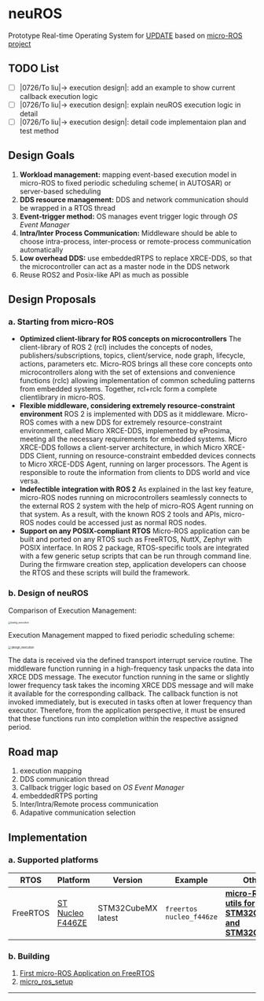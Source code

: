 # neuROS
Prototype Real-time Operating System for [UPDATE]() based on [micro-ROS project](https://micro.ros.org/)

## TODO List

- [ ] |0726/To liu|-> execution design|: add an example to show current callback execution logic
- [ ] |0726/To liu|-> execution design|: explain neuROS execution logic in detail
- [ ] |0726/To liu|-> execution design|: detail code implementaion plan and test method

## Design Goals
1. **Workload management:** mapping event-based execution model in micro-ROS to fixed periodic scheduling scheme( in AUTOSAR) or server-based scheduling
1. **DDS resource management:** DDS and network communication should be wrapped in a RTOS thread
1. **Event-trigger method:** OS manages event trigger logic through *OS Event Manager*
1. **Intra/Inter Process Communication:** Middleware should be able to choose intra-process, inter-process or remote-process communication automatically
1. **Low overhead DDS:** use embeddedRTPS to replace XRCE-DDS, so that the microcontroller can act as a master node in the DDS network
1. Reuse ROS2 and Posix-like API as much as possible

## Design Proposals
### a. Starting from micro-ROS
- **Optimized client-library for ROS concepts on microcontrollers** The client-library of ROS 2 (rcl) includes the concepts of nodes, publishers/subscriptions, topics, client/service, node graph, lifecycle, actions, parameters etc. Micro-ROS brings all these core concepts onto microcontrollers along with the set of extensions and convenience functions (rclc) allowing implementation of common scheduling patterns from embedded systems. Together, rcl+rclc form a complete clientlibrary in micro-ROS.
- **Flexible middleware, considering extremely resource-constraint environment** ROS 2 is implemented with DDS as it middleware. Micro-ROS comes with a new DDS for extremely resource-constraint environment, called Micro XRCE-DDS, implemented by eProsima, meeting all the necessary requirements for embedded systems. Micro XRCE-DDS follows a client-server architecture, in which Micro XRCE-DDS Client, running on resource-constraint embedded devices connects to Micro XRCE-DDS Agent, running on larger processors. The Agent is responsible to route the information from clients to DDS world and vice versa.
- **Indefectible integration with ROS 2** As explained in the last key feature, micro-ROS nodes running on microcontrollers seamlessly connects to the external ROS 2 system with the help of micro-ROS Agent running on that system. As a result, with the known ROS 2 tools and APIs, micro-ROS nodes could be accessed just as normal ROS nodes.
- **Support on any POSIX-compliant RTOS** Micro-ROS application can be built and ported on any RTOS such as FreeRTOS, NuttX, Zephyr with POSIX interface. In ROS 2 package, RTOS-specific tools are integrated with a few generic setup scripts that can be run through command line. During the firmware creation step, application developers can choose the RTOS and these scripts will build the framework.

### b. Design of neuROS

Comparison of Execution Management:

<img src="/Users/liusongran/MyProject/neuROS/Image/backg_execution.jpg" alt="backg_execution" style="zoom:33%;" />

Execution Management mapped to fixed periodic scheduling scheme:

<img src="/Users/liusongran/MyProject/neuROS/Image/design_execution.jpg" alt="design_execution" style="zoom:40%;" />

The data is received via the defined transport interrupt service routine. The middleware function running in a high-frequency task unpacks the data into XRCE DDS message. The executor function running in the same or slightly lower frequency task takes the incoming XRCE DDS message and will make it available for the corresponding callback. The callback function is not invoked immediately, but is executed in tasks often at lower frequency than executor. Therefore, from the application perspective, it must be ensured that these functions run into completion within the respective assigned period.



## Road map

1. execution mapping
2. DDS communication thread
3. Callback trigger logic based on *OS Event Manager*
4. embeddedRTPS porting
5. Inter/Intra/Remote process communication
6. Adapative communication selection

## Implementation
### a. Supported platforms

| RTOS     | Platform                                                     | Version            | Example                  | Others                                                       |
| -------- | ------------------------------------------------------------ | ------------------ | ------------------------ | ------------------------------------------------------------ |
| FreeRTOS | [ST Nucleo F446ZE](https://www.st.com/en/evaluation-tools/nucleo-f446ze.html) | STM32CubeMX latest | `freertos nucleo_f446ze` | **[micro-ROS utils for STM32CubeMX and STM32CubeIDE](https://github.com/micro-ROS/micro_ros_stm32cubemx_utils)** |


### b. Building

1. [First micro-ROS Application on FreeRTOS](https://micro.ros.org/docs/tutorials/core/first_application_rtos/freertos/)
2. [micro_ros_setup](https://github.com/micro-ROS/micro_ros_setup)

---